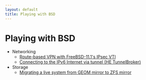 ```yaml
---
layout: default
title: Playing with BSD
---
```


# Playing with BSD

* Networking
  * [Route-based VPN with FreeBSD-11.1's IPsec VTI](networking/freebsd-vti-ipsec)
  * [Connecting to the IPv6 Internet via tunnel (HE TunnelBroker)](networking/freebsd-tunnelv6-he)
* Storage
  * [Migrating a live system from GEOM mirror to ZFS mirror](storage/gmirror-to-zfs)
